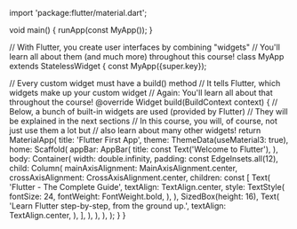 import 'package:flutter/material.dart';

void main() {
runApp(const MyApp());
}

// With Flutter, you create user interfaces by combining "widgets"
// You'll learn all about them (and much more) throughout this course!
class MyApp extends StatelessWidget {
const MyApp({super.key});

// Every custom widget must have a build() method
// It tells Flutter, which widgets make up your custom widget
// Again: You'll learn all about that throughout the course!
@override
Widget build(BuildContext context) {
// Below, a bunch of built-in widgets are used (provided by Flutter)
// They will be explained in the next sections
// In this course, you will, of course, not just use them a lot but
// also learn about many other widgets!
return MaterialApp(
title: 'Flutter First App',
theme: ThemeData(useMaterial3: true),
home: Scaffold(
appBar: AppBar(
title: const Text('Welcome to Flutter'),
),
body: Container(
width: double.infinity,
padding: const EdgeInsets.all(12),
child: Column(
mainAxisAlignment: MainAxisAlignment.center,
crossAxisAlignment: CrossAxisAlignment.center,
children: const [
Text(
'Flutter - The Complete Guide',
textAlign: TextAlign.center,
style: TextStyle(
fontSize: 24,
fontWeight: FontWeight.bold,
),
),
SizedBox(height: 16),
Text(
'Learn Flutter step-by-step, from the ground up.',
textAlign: TextAlign.center,
),
],
),
),
),
);
}
}